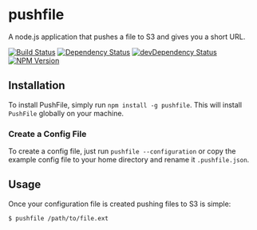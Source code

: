 # pushfile

A node.js application that pushes a file to S3 and gives you a short URL.

[![Build Status](http://img.shields.io/travis/joshfinnie/pushfile.svg)](https://travis-ci.org/joshfinnie/pushfile)
[![Dependency Status](https://david-dm.org/joshfinnie/pushfile.svg?theme=shields.io)](https://david-dm.org/joshfinnie/pushfile)
[![devDependency Status](https://david-dm.org/joshfinnie/pushfile/dev-status.svg?theme=shields.io)](https://david-dm.org/joshfinnie/pushfile#info=devDependencies)
[![NPM Version](http://img.shields.io/npm/v/pushfile.svg)](http://img.shields.io/npm/v/pushfile.svg)


## Installation

To install PushFile, simply run `npm install -g pushfile`. This will install `PushFile` globally on your machine.

### Create a Config File

To create a config file, just run `pushfile --configuration` or copy the example config file to your home directory and rename it `.pushfile.json`.

## Usage

Once your configuration file is created pushing files to S3 is simple:

    $ pushfile /path/to/file.ext
